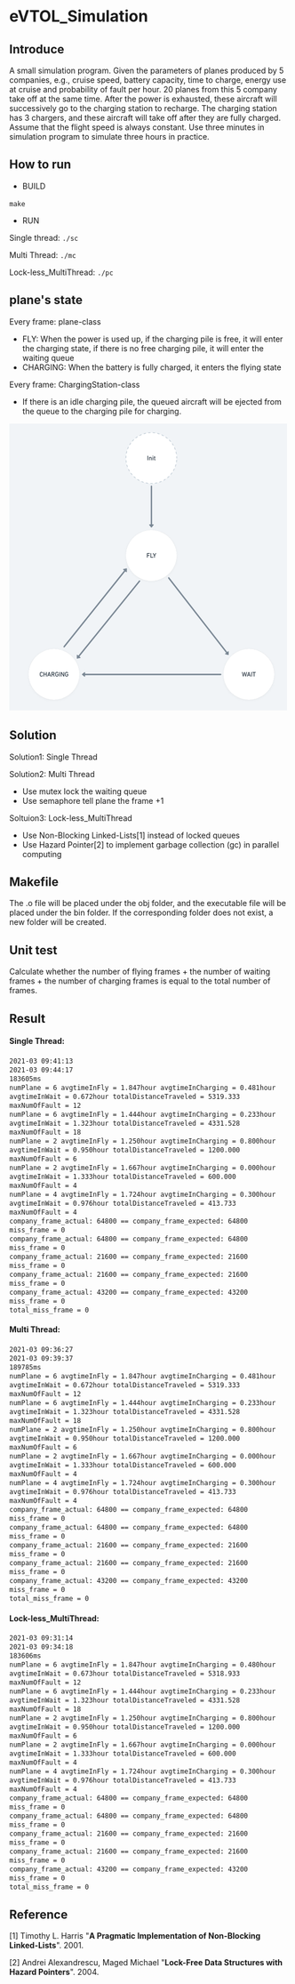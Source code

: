 # eVTOL_Simulation



## Introduce

A small simulation program. Given the parameters of planes produced by 5 companies, e.g., cruise speed, battery capacity, time to charge, energy use at cruise and probability of fault per hour. 20 planes from this 5 company take off at the same time. After the power is exhausted, these aircraft will successively go to the charging station to recharge. The charging station has 3 chargers, and these aircraft will take off after they are fully charged. Assume that the flight speed is always constant. Use three minutes in simulation program to simulate three hours in practice.



## How to run

- BUILD 

`make`

- RUN 

Single thread: `./sc`

Multi Thread:  `./mc`

Lock-less_MultiThread: `./pc`

## plane's state

Every frame: plane-class

- FLY: When the power is used up, if the charging pile is free, it will enter the charging state, if there is no free charging pile, it will enter the waiting queue
- CHARGING: When the battery is fully charged, it enters the flying state

Every frame: ChargingStation-class

- If there is an idle charging pile, the queued aircraft will be ejected from the queue to the charging pile for charging.

<img src="pic/plane_state.png" alt="plane_state" width="500">






## Solution
Solution1: Single Thread

Solution2: Multi Thread

- Use mutex lock the waiting queue
- Use semaphore tell plane the frame +1

Soltuion3: Lock-less_MultiThread

- Use  Non-Blocking Linked-Lists[1] instead of locked queues
- Use Hazard Pointer[2] to implement garbage collection (gc) in parallel computing



## Makefile

The .o file will be placed under the obj folder, and the executable file will be placed under the bin folder. If the corresponding folder does not exist, a new folder will be created.



## Unit test

Calculate whether the number of flying frames + the number of waiting frames + the number of charging frames is equal to the total number of frames.



## Result

#### Single Thread:

```
2021-03 09:41:13
2021-03 09:44:17
183605ms 
numPlane = 6 avgtimeInFly = 1.847hour avgtimeInCharging = 0.481hour avgtimeInWait = 0.672hour totalDistanceTraveled = 5319.333 maxNumOfFault = 12
numPlane = 6 avgtimeInFly = 1.444hour avgtimeInCharging = 0.233hour avgtimeInWait = 1.323hour totalDistanceTraveled = 4331.528 maxNumOfFault = 18
numPlane = 2 avgtimeInFly = 1.250hour avgtimeInCharging = 0.800hour avgtimeInWait = 0.950hour totalDistanceTraveled = 1200.000 maxNumOfFault = 6
numPlane = 2 avgtimeInFly = 1.667hour avgtimeInCharging = 0.000hour avgtimeInWait = 1.333hour totalDistanceTraveled = 600.000 maxNumOfFault = 4
numPlane = 4 avgtimeInFly = 1.724hour avgtimeInCharging = 0.300hour avgtimeInWait = 0.976hour totalDistanceTraveled = 413.733 maxNumOfFault = 4
company_frame_actual: 64800 == company_frame_expected: 64800 miss_frame = 0
company_frame_actual: 64800 == company_frame_expected: 64800 miss_frame = 0
company_frame_actual: 21600 == company_frame_expected: 21600 miss_frame = 0
company_frame_actual: 21600 == company_frame_expected: 21600 miss_frame = 0
company_frame_actual: 43200 == company_frame_expected: 43200 miss_frame = 0
total_miss_frame = 0
```

#### Multi Thread:

```
2021-03 09:36:27
2021-03 09:39:37
189785ms 
numPlane = 6 avgtimeInFly = 1.847hour avgtimeInCharging = 0.481hour avgtimeInWait = 0.672hour totalDistanceTraveled = 5319.333 maxNumOfFault = 12
numPlane = 6 avgtimeInFly = 1.444hour avgtimeInCharging = 0.233hour avgtimeInWait = 1.323hour totalDistanceTraveled = 4331.528 maxNumOfFault = 18
numPlane = 2 avgtimeInFly = 1.250hour avgtimeInCharging = 0.800hour avgtimeInWait = 0.950hour totalDistanceTraveled = 1200.000 maxNumOfFault = 6
numPlane = 2 avgtimeInFly = 1.667hour avgtimeInCharging = 0.000hour avgtimeInWait = 1.333hour totalDistanceTraveled = 600.000 maxNumOfFault = 4
numPlane = 4 avgtimeInFly = 1.724hour avgtimeInCharging = 0.300hour avgtimeInWait = 0.976hour totalDistanceTraveled = 413.733 maxNumOfFault = 4
company_frame_actual: 64800 == company_frame_expected: 64800 miss_frame = 0
company_frame_actual: 64800 == company_frame_expected: 64800 miss_frame = 0
company_frame_actual: 21600 == company_frame_expected: 21600 miss_frame = 0
company_frame_actual: 21600 == company_frame_expected: 21600 miss_frame = 0
company_frame_actual: 43200 == company_frame_expected: 43200 miss_frame = 0
total_miss_frame = 0
```

#### Lock-less_MultiThread:

```
2021-03 09:31:14
2021-03 09:34:18
183606ms 
numPlane = 6 avgtimeInFly = 1.847hour avgtimeInCharging = 0.480hour avgtimeInWait = 0.673hour totalDistanceTraveled = 5318.933 maxNumOfFault = 12
numPlane = 6 avgtimeInFly = 1.444hour avgtimeInCharging = 0.233hour avgtimeInWait = 1.323hour totalDistanceTraveled = 4331.528 maxNumOfFault = 18
numPlane = 2 avgtimeInFly = 1.250hour avgtimeInCharging = 0.800hour avgtimeInWait = 0.950hour totalDistanceTraveled = 1200.000 maxNumOfFault = 6
numPlane = 2 avgtimeInFly = 1.667hour avgtimeInCharging = 0.000hour avgtimeInWait = 1.333hour totalDistanceTraveled = 600.000 maxNumOfFault = 4
numPlane = 4 avgtimeInFly = 1.724hour avgtimeInCharging = 0.300hour avgtimeInWait = 0.976hour totalDistanceTraveled = 413.733 maxNumOfFault = 4
company_frame_actual: 64800 == company_frame_expected: 64800 miss_frame = 0
company_frame_actual: 64800 == company_frame_expected: 64800 miss_frame = 0
company_frame_actual: 21600 == company_frame_expected: 21600 miss_frame = 0
company_frame_actual: 21600 == company_frame_expected: 21600 miss_frame = 0
company_frame_actual: 43200 == company_frame_expected: 43200 miss_frame = 0
total_miss_frame = 0
```





## Reference

[1] Timothy L. Harris "**A Pragmatic Implementation of Non-Blocking Linked-Lists**". 2001. 

[2] Andrei Alexandrescu, Maged Michael  "**Lock-Free Data Structures with Hazard Pointers**". 2004.